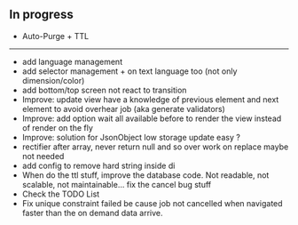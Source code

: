## In progress

- Auto-Purge + TTL

**** ****
 - add language management
- add selector management + on text language too (not only dimension/color)
- add bottom/top screen not react to transition
- Improve: update view have a knowledge of previous element and next element to avoid overhear job (aka generate validators)
- Improve: add option wait all available before to render the view instead of render on the fly
- Improve: solution for JsonObject low storage update easy ?
- rectifier after array, never return null and so over work on replace maybe not needed
- add config to remove hard string inside di
- When do the ttl stuff, improve the database code. Not readable, not scalable, not maintainable... fix the cancel bug stuff
- Check the TODO List
- Fix unique constraint failed be cause job not cancelled when navigated faster than the on demand data arrive.
